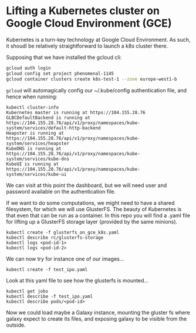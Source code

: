 # Lifting a Kubernetes cluster on Google Cloud Environment (GCE)

Kubernetes is a turn-key technology at Google Cloud Environment. As such, it shoudl be relatively straightforward to launch a k8s cluster there.

Supposing that we have installed the gcloud cli:
```bash
gcloud auth login
gcloud config set project phenomenal-1145
gcloud container clusters create k8s-test-1 --zone europe-west1-b
```

`gcloud` will automagically config our ~/.kube/config authentication file, and hence when running:
```
kubectl cluster-info
Kubernetes master is running at https://104.155.28.76
GLBCDefaultBackend is running at https://104.155.28.76/api/v1/proxy/namespaces/kube-system/services/default-http-backend
Heapster is running at https://104.155.28.76/api/v1/proxy/namespaces/kube-system/services/heapster
KubeDNS is running at https://104.155.28.76/api/v1/proxy/namespaces/kube-system/services/kube-dns
KubeUI is running at https://104.155.28.76/api/v1/proxy/namespaces/kube-system/services/kube-ui
```

We can visit at this point the dashboard, but we will need user and password available on the authentication file.

If we want to do some computations, we might need to have a shared filesystem, for which we will use GlusterFS. The beauty of Kubernetes is that even that can be run as a container. In this repo you will find a .yaml file for lifting up a GlusterFS storage layer (provided by the same minions).

```
kubectl create -f glusterfs_on_gce_k8s.yaml
kubectl describe rc/glusterfs-storage
kubectl logs <pod-id-1>
kubectl logs <pod-id-2>
```

We can now try for instance one of our images...

```
kubectl create -f test_ipo.yaml
```

Look at this yaml file to see how the glusterfs is mounted...

```
kubectl get jobs
kubectl describe -f test_ipo.yaml
kubectl describe pods/<pod-id>
```

Now we could load maybe a Galaxy instance, mounting the gluster fs where galaxy expect to create its files, and exposing galaxy to be visible from the outside.


